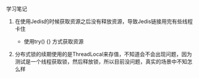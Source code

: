 学习笔记

1. 在使用Jedis的时候获取资源之后没有释放资源，导致Jedis链接用完有些线程卡住
    * 使用try() {} 方式获取资源
    
2. 分布式锁的续期使用的是ThreadLocal来存值，不知道会不会出现问题，因为测试是一个线程获取锁，然后释放锁，所以目前没问题，真实的场景中不知怎么样